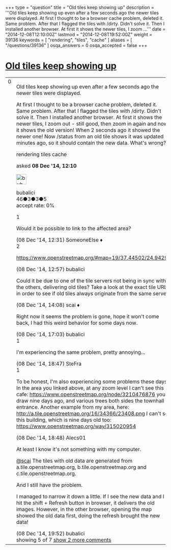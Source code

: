 +++
type = "question"
title = "Old tiles keep showing up"
description = '''Old tiles keep showing up even after a few seconds ago the newer tiles were displayed. At first I thought to be a browser cache problem, deleted it. Same problem. After that I flagged the tiles with /dirty. Didn&#x27;t solve it. Then I installed another browser. At first it shows the newer tiles, I zoom ...'''
date = "2014-12-08T12:10:00Z"
lastmod = "2014-12-08T19:52:00Z"
weight = 39136
keywords = [ "rendering", "tiles", "cache" ]
aliases = [ "/questions/39136" ]
osqa_answers = 0
osqa_accepted = false
+++

<div class="headNormal">

# [Old tiles keep showing up](/questions/39136/old-tiles-keep-showing-up)

</div>

<div id="main-body">

<div id="askform">

<table id="question-table" style="width:100%;">
<colgroup>
<col style="width: 50%" />
<col style="width: 50%" />
</colgroup>
<tbody>
<tr>
<td style="width: 30px; vertical-align: top"><div class="vote-buttons">
<span id="post-39136-upvote" class="ajax-command post-vote up" rel="nofollow" title="I like this post (click again to cancel)"> </span>
<div id="post-39136-score" class="post-score" title="current number of votes">
0
</div>
<span id="post-39136-downvote" class="ajax-command post-vote down" rel="nofollow" title="I dont like this post (click again to cancel)"> </span> <span id="favorite-mark" class="ajax-command favorite-mark" rel="nofollow" title="mark/unmark this question as favorite (click again to cancel)"> </span>
<div id="favorite-count" class="favorite-count">
&#10;</div>
</div></td>
<td><div id="item-right">
<div class="question-body">
<p>Old tiles keep showing up even after a few seconds ago the newer tiles were displayed.</p>
<p>At first I thought to be a browser cache problem, deleted it. Same problem. After that I flagged the tiles with /dirty. Didn't solve it. Then I installed another browser. At first it shows the newer tiles, I zoom out - still good, then zoom in again and now it shows the old version! When 2 seconds ago it showed the newer one! Now /status from an old tile shows it was updated minutes ago, so it should contain the new data. What's wrong?</p>
</div>
<div id="question-tags" class="tags-container tags">
<span class="post-tag tag-link-rendering" rel="tag" title="see questions tagged &#39;rendering&#39;">rendering</span> <span class="post-tag tag-link-tiles" rel="tag" title="see questions tagged &#39;tiles&#39;">tiles</span> <span class="post-tag tag-link-cache" rel="tag" title="see questions tagged &#39;cache&#39;">cache</span>
</div>
<div id="question-controls" class="post-controls">
&#10;</div>
<div class="post-update-info-container">
<div class="post-update-info post-update-info-user">
<p>asked <strong>08 Dec '14, 12:10</strong></p>
<img src="https://secure.gravatar.com/avatar/616e7ef0d32ae3d6a0468323824ac86a?s=32&amp;d=identicon&amp;r=g" class="gravatar" width="32" height="32" alt="bubalici&#39;s gravatar image" />
<p><span>bubalici</span><br />
<span class="score" title="46 reputation points">46</span><span title="3 badges"><span class="badge1">●</span><span class="badgecount">3</span></span><span title="3 badges"><span class="silver">●</span><span class="badgecount">3</span></span><span title="5 badges"><span class="bronze">●</span><span class="badgecount">5</span></span><br />
<span class="accept_rate" title="Rate of the user&#39;s accepted answers">accept rate:</span> <span title="bubalici has no accepted answers">0%</span></p>
</div>
</div>
<div id="comments-container-39136" class="comments-container">
<span id="39137"></span>
<div id="comment-39137" class="comment">
<div id="post-39137-score" class="comment-score">
1
</div>
<div class="comment-text">
<p>Would it be possible to link to the affected area?</p>
</div>
<div id="comment-39137-info" class="comment-info">
<span class="comment-age">(08 Dec '14, 12:31)</span> <span class="comment-user userinfo">SomeoneElse ♦</span>
</div>
</div>
<span id="39138"></span>
<div id="comment-39138" class="comment">
<div id="post-39138-score" class="comment-score">
2
</div>
<div class="comment-text">
<p><a href="https://www.openstreetmap.org/#map=19/37.44502/24.94296">https://www.openstreetmap.org/#map=19/37.44502/24.94296</a></p>
</div>
<div id="comment-39138-info" class="comment-info">
<span class="comment-age">(08 Dec '14, 12:57)</span> <span class="comment-user userinfo">bubalici</span>
</div>
</div>
<span id="39140"></span>
<div id="comment-39140" class="comment">
<div id="post-39140-score" class="comment-score">
&#10;</div>
<div class="comment-text">
<p>Could it be due to one of the tile servers not being in sync with the others, delivering old tiles? Take a look at the exact tile URLs in order to see if old tiles always originate from the same server.</p>
</div>
<div id="comment-39140-info" class="comment-info">
<span class="comment-age">(08 Dec '14, 14:08)</span> <span class="comment-user userinfo">scai ♦</span>
</div>
</div>
<span id="39142"></span>
<div id="comment-39142" class="comment not_top_scorer">
<div id="post-39142-score" class="comment-score">
&#10;</div>
<div class="comment-text">
<p>Right now it seems the problem is gone, hope it won't come back, I had this weird behavior for some days now.</p>
</div>
<div id="comment-39142-info" class="comment-info">
<span class="comment-age">(08 Dec '14, 17:03)</span> <span class="comment-user userinfo">bubalici</span>
</div>
</div>
<span id="39144"></span>
<div id="comment-39144" class="comment">
<div id="post-39144-score" class="comment-score">
1
</div>
<div class="comment-text">
<p>I'm experiencing the same problem, pretty annoying...</p>
</div>
<div id="comment-39144-info" class="comment-info">
<span class="comment-age">(08 Dec '14, 18:47)</span> <span class="comment-user userinfo">SteFra</span>
</div>
</div>
<span id="39145"></span>
<div id="comment-39145" class="comment">
<div id="post-39145-score" class="comment-score">
1
</div>
<div class="comment-text">
<p>To be honest, I'm also experiencing some problems these days. In the area you linked above, at any zoom level I can't see this cafe: <a href="https://www.openstreetmap.org/node/3210476876">https://www.openstreetmap.org/node/3210476876</a> you draw nine days ago, and various trees both sides the townhall entrance. Another example from my area, here: <a href="http://a.tile.openstreetmap.org/16/34366/23408.png">http://a.tile.openstreetmap.org/16/34366/23408.png</a> I can't see this building, which is nine days old too: <a href="https://www.openstreetmap.org/way/315020954">https://www.openstreetmap.org/way/315020954</a></p>
</div>
<div id="comment-39145-info" class="comment-info">
<span class="comment-age">(08 Dec '14, 18:48)</span> <span class="comment-user userinfo">Alecs01</span>
</div>
</div>
<span id="39146"></span>
<div id="comment-39146" class="comment not_top_scorer">
<div id="post-39146-score" class="comment-score">
&#10;</div>
<div class="comment-text">
<p>At least I know it's not something with my computer.</p>
<p><a href="https://help.openstreetmap.org/users/158/scai"></a><a href="https://help.openstreetmap.org/users/158/scai">@scai</a> The tiles with old data are generated from a.tile.openstreetmap.org, b.tile.openstreetmap.org and c.tile.openstreetmap.org.</p>
<p>And I still have the problem.</p>
<p>I managed to narrow it down a little. If I see the new data and I hit the shift + Refresh button in browser, it delivers the old images. However, in the other browser, opening the map showed the old data first, doing the refresh brought the new data!</p>
</div>
<div id="comment-39146-info" class="comment-info">
<span class="comment-age">(08 Dec '14, 19:52)</span> <span class="comment-user userinfo">bubalici</span>
</div>
</div>
</div>
<div id="comment-tools-39136" class="comment-tools">
<span class="comments-showing"> showing 5 of 7 </span> <a href="#" class="show-all-comments-link">show 2 more comments</a>
</div>
<div class="clear">
&#10;</div>
<div id="comment-39136-form-container" class="comment-form-container">
&#10;</div>
<div class="clear">
&#10;</div>
</div></td>
</tr>
</tbody>
</table>

</div>

</div>

